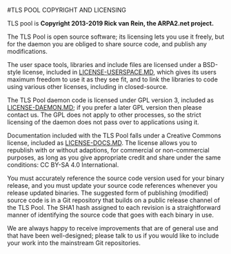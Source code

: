 #TLS POOL COPYRIGHT AND LICENSING

TLS pool is **Copyright 2013-2019 Rick van Rein, the ARPA2.net project.**

The TLS Pool is open source software; its licensing lets you use it freely, but for the daemon you are obliged to share source code, and publish any modifications.

The user space tools, libraries and include files are licensed under a BSD-style license, included in [LICENSE-USERSPACE.MD](LICENSE-USERSPACE.MD), which gives its users maximum freedom to use it as they see fit, and to link the libraries to code using various other licenses, including in closed-source.

The TLS Pool daemon code is licensed under GPL version 3, included as [LICENSE-DAEMON.MD](LICENSE-DAEMON.MD); if you prefer a later GPL version then please contact us.  The GPL does not apply to other processes, so the strict licensing of the daemon does not pass over to applications using it.

Documentation included with the TLS Pool falls under a Creative Commons license, included as [LICENSE-DOCS.MD](LICENSE-DOCS.MD).  The license allows you to republish with or without adaptions, for commercial or non-commercial purposes, as long as you give appropriate credit and share under the same conditions: CC BY-SA 4.0 International.

You must accurately reference the source code version used for your binary release, and you must update your source code references whenever you release updated binaries.  The suggested form of publishing (modified) source code is in a Git repository that builds on a public release channel of the TLS Pool.  The SHA1 hash assigned to each revision is a straightforward manner of identifying the source code that goes with each binary in use.

We are always happy to receive improvements that are of general use and that have been well-designed; please talk to us if you would like to include your work into the mainstream Git repositories.

